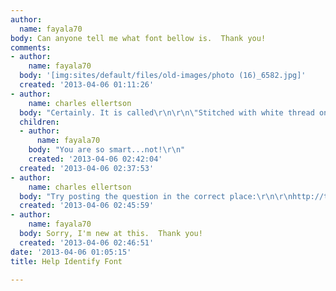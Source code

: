```yaml
---
author:
  name: fayala70
body: Can anyone tell me what font bellow is.  Thank you!
comments:
- author:
    name: fayala70
  body: '[img:sites/default/files/old-images/photo (16)_6582.jpg]'
  created: '2013-04-06 01:11:26'
- author:
    name: charles ellertson
  body: "Certainly. It is called\r\n\r\n\"Stitched with white thread on a red cloth\""
  children:
  - author:
      name: fayala70
    body: "You are so smart...not!\r\n"
    created: '2013-04-06 02:42:04'
  created: '2013-04-06 02:37:53'
- author:
    name: charles ellertson
  body: "Try posting the question in the correct place:\r\n\r\nhttp://typophile.com/typeid"
  created: '2013-04-06 02:45:59'
- author:
    name: fayala70
  body: Sorry, I'm new at this.  Thank you!
  created: '2013-04-06 02:46:51'
date: '2013-04-06 01:05:15'
title: Help Identify Font

---
```

